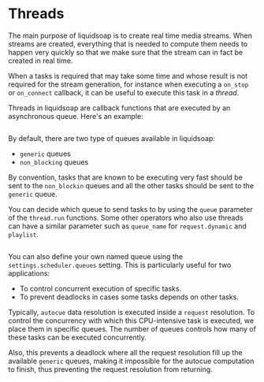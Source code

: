 # Threads

The main purpose of liquidsoap is to create real time media streams. When streams are created, everything that
is needed to compute them needs to happen very quickly so that we make sure that the stream can in fact
be created in real time.

When a tasks is required that may take some time and whose result is not required for the stream generation,
for instance when executing a `on_stop` or `on_connect` callback, it can be useful to execute this task in a _thread_.

Threads in liquidsoap are callback functions that are executed by an asynchronous queue. Here's an example:

```{.liquidsoap include="task-example.liq"}

```

By default, there are two type of queues available in liquidsoap:

- `generic` queues
- `non_blocking` queues

By convention, tasks that are known to be executing very fast should be sent to the
`non_blockin` queues and all the other tasks should be sent to the `generic` queue.

You can decide which queue to send tasks to by using the `queue` parameter of the
`thread.run` functions. Some other operators who also use threads can have a similar
parameter such as `queue_name` for `request.dynamic` and `playlist`.

```{.liquidsoap include="task-with-queue.liq"}

```

You can also define your own named queue using the `settings.scheduler.queues` setting.
This is particularly useful for two applications:

- To control concurrent execution of specific tasks.
- To prevent deadlocks in cases some tasks depends on other tasks.

Typically, `autocue` data resolution is executed inside a `request` resolution. To
control the concurrency with which this CPU-intensive task is executed, we place them
in specific queues. The number of queues controls how many of these tasks can be executed
concurrently.

Also, this prevents a deadlock where all the request resolution fill up the available
`generic` queues, making it impossible for the autocue computation to finish, thus preventing
the request resolution from returning.
